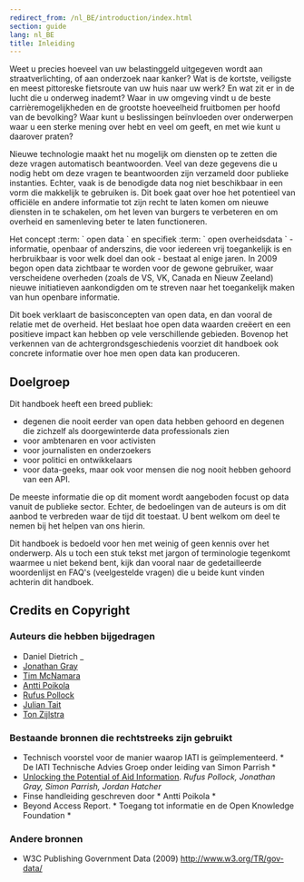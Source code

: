 ```yaml
---
redirect_from: /nl_BE/introduction/index.html
section: guide
lang: nl_BE
title: Inleiding
---
```


Weet u precies hoeveel van uw belastinggeld uitgegeven wordt aan straatverlichting, of aan onderzoek naar kanker? Wat is de kortste, veiligste en meest pittoreske fietsroute van uw huis naar uw werk? En wat zit er in de lucht die u onderweg inademt? Waar in uw omgeving vindt u de beste carrièremogelijkheden en de grootste hoeveelheid fruitbomen per hoofd van de bevolking? Waar kunt u beslissingen beïnvloeden over onderwerpen waar u een sterke mening over hebt en veel om geeft, en met wie kunt u daarover praten?

Nieuwe technologie maakt het nu mogelijk om diensten op te zetten die deze vragen automatisch beantwoorden. Veel van deze gegevens die u nodig hebt om deze vragen te beantwoorden zijn verzameld door publieke instanties. Echter, vaak is de benodigde data nog niet beschikbaar in een vorm die makkelijk te gebruiken is. Dit boek gaat over hoe het potentieel van officiële en andere informatie tot zijn recht te laten komen om nieuwe diensten in te schakelen, om het leven van burgers te verbeteren en om overheid en samenleving beter te laten functioneren.

Het concept :term: \` open data \` en specifiek :term: \` open overheidsdata \` - informatie, openbaar of anderszins, die voor iedereen vrij toegankelijk is en herbruikbaar is voor welk doel dan ook - bestaat al enige jaren. In 2009 begon open data zichtbaar te worden voor de gewone gebruiker, waar verscheidene overheden (zoals de VS, VK, Canada en Nieuw Zeeland) nieuwe initiatieven aankondigden om te streven naar het toegankelijk maken van hun openbare informatie.

Dit boek verklaart de basisconcepten van open data, en dan vooral de relatie met de overheid. Het beslaat hoe open data waarden creëert en een positieve impact kan hebben op vele verschillende gebieden. Bovenop het verkennen van de achtergrondsgeschiedenis voorziet dit handboek ook concrete informatie over hoe men open data kan produceren.

## Doelgroep

Dit handboek heeft een breed publiek:

-   degenen die nooit eerder van open data hebben gehoord en degenen die zichzelf als doorgewinterde data professionals zien
-   voor ambtenaren en voor activisten
-   voor journalisten en onderzoekers
-   voor politici en ontwikkelaars
-   voor data-geeks, maar ook voor mensen die nog nooit hebben gehoord van een API.

De meeste informatie die op dit moment wordt aangeboden focust op data vanuit de publieke sector. Echter, de bedoelingen van de auteurs is om dit aanbod te verbreden waar de tijd dit toestaat. U bent welkom om deel te nemen bij het helpen van ons hierin.

Dit handboek is bedoeld voor hen met weinig of geen kennis over het onderwerp. Als u toch een stuk tekst met jargon of terminologie tegenkomt waarmee u niet bekend bent, kijk dan vooral naar de gedetailleerde woordenlijst en FAQ's (veelgestelde vragen) die u beide kunt vinden achterin dit handboek.

## Credits en Copyright

### Auteurs die hebben bijgedragen

-   Daniel Dietrich \_
-   [Jonathan Gray](http://jonathangray.org/)
-   [Tim McNamara](http://timmcnamara.co.nz)
-   [Antti Poikola](http://apoikola.wordpress.com/)
-   [Rufus Pollock](http://rufuspollock.org/)
-   [Julian Tait](http://www.littlestar.tv/)
-   [Ton Zijlstra](http://www.zylstra.org/)

### Bestaande bronnen die rechtstreeks zijn gebruikt

-   Technisch voorstel voor de manier waarop IATI is geïmplementeerd. \* De IATI Technische Advies Groep onder leiding van Simon Parrish \*
-   [Unlocking the Potential of Aid Information](http://www.unlockingaid.info/). *Rufus Pollock, Jonathan Gray, Simon Parrish, Jordan Hatcher*
-   Finse handleiding geschreven door \* Antti Poikola \*
-   Beyond Access Report. \* Toegang tot informatie en de Open Knowledge Foundation \*

### Andere bronnen

-   W3C Publishing Government Data (2009) <http://www.w3.org/TR/gov-data/>